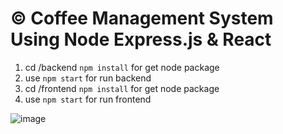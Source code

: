 # © Coffee Management System Using Node Express.js & React

1. cd /backend `npm install` for get node package
2. use `npm start` for run backend
3. cd /frontend `npm install` for get node package
4. use `npm start` for run frontend

![image](https://github.com/user-attachments/assets/08e88cf2-5986-45c7-b056-cb0222b781b9)

